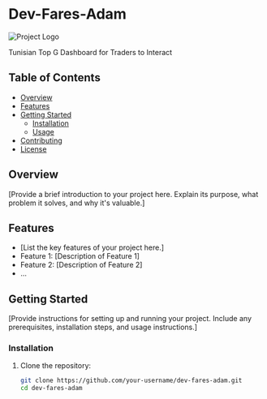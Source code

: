 # Dev-Fares-Adam

![Project Logo](https://static.wixstatic.com/media/3ff187_5ba9f9c115e64394bba9fe5304aede99~mv2.png/v1/crop/x_0,y_137,w_500,h_235/fill/w_188,h_89,al_c,q_85,usm_2.00_1.00_0.00,enc_auto/ttgjuguigi.png)

Tunisian Top G Dashboard for Traders to Interact

## Table of Contents
- [Overview](#overview)
- [Features](#features)
- [Getting Started](#getting-started)
  - [Installation](#installation)
  - [Usage](#usage)
- [Contributing](#contributing)
- [License](#license)

## Overview

[Provide a brief introduction to your project here. Explain its purpose, what problem it solves, and why it's valuable.]

## Features

- [List the key features of your project here.]
- Feature 1: [Description of Feature 1]
- Feature 2: [Description of Feature 2]
- ...

## Getting Started

[Provide instructions for setting up and running your project. Include any prerequisites, installation steps, and usage instructions.]

### Installation

1. Clone the repository:

   ```bash
   git clone https://github.com/your-username/dev-fares-adam.git
   cd dev-fares-adam

